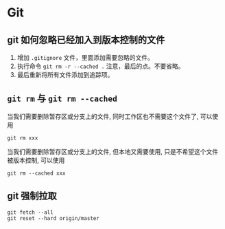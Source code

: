 # Git

## git 如何忽略已经加入到版本控制的文件

1. 增加 `.gitignore` 文件，里面添加需要忽略的文件。
2. 执行命令 `git rm -r --cached .` 注意，最后的点。不要省略。
3. 最后重新将所有文件添加到追踪项。

## `git rm` 与 `git rm --cached`

当我们需要删除暂存区或分支上的文件, 同时工作区也不需要这个文件了, 可以使用

`git rm xxx`

当我们需要删除暂存区或分支上的文件, 但本地又需要使用, 只是不希望这个文件被版本控制, 可以使用

`git rm --cached xxx`

## git 强制拉取

```git
git fetch --all
git reset --hard origin/master
```

